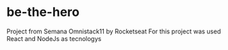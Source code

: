 # be-the-hero
Project from Semana Omnistack11 by Rocketseat
For this project was used React and NodeJs as tecnologys
